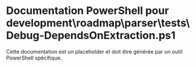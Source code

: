 # Documentation PowerShell pour development\roadmap\parser\tests\Debug-DependsOnExtraction.ps1

Cette documentation est un placeholder et doit être générée par un outil PowerShell spécifique.
